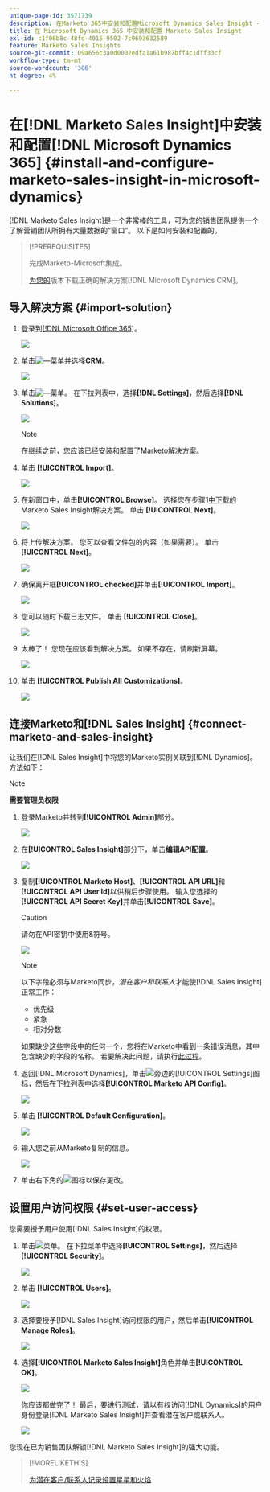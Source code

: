 ```yaml
---
unique-page-id: 3571739
description: 在Marketo 365中安装和配置Microsoft Dynamics Sales Insight - Marketo文档 — 产品文档
title: 在 Microsoft Dynamics 365 中安装和配置 Marketo Sales Insight
exl-id: c1f06b8c-48fd-4015-9502-7c9693632589
feature: Marketo Sales Insights
source-git-commit: 09a656c3a0d0002edfa1a61b987bff4c1dff33cf
workflow-type: tm+mt
source-wordcount: '386'
ht-degree: 4%

---
```


# 在[!DNL Marketo Sales Insight]中安装和配置[!DNL Microsoft Dynamics 365] {#install-and-configure-marketo-sales-insight-in-microsoft-dynamics}

[!DNL Marketo Sales Insight]是一个非常棒的工具，可为您的销售团队提供一个了解营销团队所拥有大量数据的“窗口”。 以下是如何安装和配置的。

>[!PREREQUISITES]
>
>完成Marketo-Microsoft集成。
>
>[为您的](/help/marketo/product-docs/marketo-sales-insight/msi-for-microsoft-dynamics/installing/download-the-marketo-sales-insight-solution-for-microsoft-dynamics.md)版本下载正确的解决方案[!DNL Microsoft Dynamics CRM]。

## 导入解决方案 {#import-solution}

1. 登录到[[!DNL Microsoft Office 365]](https://login.microsoftonline.com/)。

   ![](assets/image2015-3-16-15-58-55.png)

1. 单击![—](assets/image2015-3-16-16-1-13.png)菜单并选择&#x200B;**CRM**。

   ![](assets/image2015-3-16-16-0-10.png)

1. 单击![—](assets/image2015-5-13-10-5-8.png)菜单。 在下拉列表中，选择&#x200B;**[!DNL Settings]**，然后选择&#x200B;**[!DNL Solutions]**。

   ![](assets/image2015-5-13-10-4-1.png)

   >[!NOTE]
   >
   >在继续之前，您应该已经安装和配置了[Marketo解决方案](/help/marketo/product-docs/crm-sync/microsoft-dynamics-sync/sync-setup/microsoft-dynamics-365-with-ropc-connection/step-1-of-4-install.md)。

1. 单击 **[!UICONTROL Import]**。

   ![](assets/image2014-12-12-9-3a5-3a27.png)

1. 在新窗口中，单击&#x200B;**[!UICONTROL Browse]**。 选择您在步骤1[中下载的](#msi)Marketo Sales Insight解决方案。 单击 **[!UICONTROL Next]**。

   ![](assets/image2015-5-13-15-3a38-3a49.png)

1. 将上传解决方案。 您可以查看文件包的内容（如果需要）。 单击 **[!UICONTROL Next]**。

   ![](assets/image2014-12-12-9-3a6-3a10.png)

1. 确保离开框&#x200B;**[!UICONTROL checked]**&#x200B;并单击&#x200B;**[!UICONTROL Import]**。

   ![](assets/image2014-12-12-9-3a6-3a19.png)

1. 您可以随时下载日志文件。 单击 **[!UICONTROL Close]**。

   ![](assets/image2014-12-12-9-3a6-3a29.png)

1. 太棒了！ 您现在应该看到解决方案。 如果不存在，请刷新屏幕。

   ![](assets/image2015-5-13-15-3a42-3a29.png)

1. 单击 **[!UICONTROL Publish All Customizations]**。

   ![](assets/image2015-11-10-11-3a15-3a40.png)

## 连接Marketo和[!DNL Sales Insight] {#connect-marketo-and-sales-insight}

让我们在[!DNL Sales Insight]中将您的Marketo实例关联到[!DNL Dynamics]。 方法如下：

>[!NOTE]
>
>**需要管理员权限**

1. 登录Marketo并转到&#x200B;**[!UICONTROL Admin]**&#x200B;部分。

   ![](assets/image2014-12-12-9-3a6-3a50.png)

1. 在&#x200B;**[!UICONTROL Sales Insight]**&#x200B;部分下，单击&#x200B;**编辑API配置**。

   ![](assets/image2014-12-12-9-3a7-3a0.png)

1. 复制&#x200B;**[!UICONTROL Marketo Host]**、**[!UICONTROL API URL]**&#x200B;和&#x200B;**[!UICONTROL API User Id]**&#x200B;以供稍后步骤使用。 输入您选择的&#x200B;**[!UICONTROL API Secret Key]**&#x200B;并单击&#x200B;**[!UICONTROL Save]**。

   >[!CAUTION]
   >
   >请勿在API密钥中使用&amp;符号。

   ![](assets/image2014-12-12-9-3a7-3a9.png)

   >[!NOTE]
   >
   >以下字段必须与Marketo同步，_潜在客户和联系人_&#x200B;才能使[!DNL Sales Insight]正常工作：
   >
   > * 优先级
   > * 紧急
   > * 相对分数
   >
   >如果缺少这些字段中的任何一个，您将在Marketo中看到一条错误消息，其中包含缺少的字段的名称。 若要解决此问题，请执行[此过程](/help/marketo/product-docs/marketo-sales-insight/msi-for-microsoft-dynamics/setting-up-and-using/required-fields-for-syncing-marketo-with-dynamics.md)。

1. 返回[!DNL Microsoft Dynamics]，单击![](assets/image2015-5-13-15-3a49-3a19.png)旁边的[!UICONTROL Settings]图标，然后在下拉列表中选择&#x200B;**[!UICONTROL Marketo API Config]**。

   ![](assets/image2015-5-13-16-3a4-3a1.png)

1. 单击 **[!UICONTROL Default Configuration]**。

   ![](assets/image2015-5-13-16-3a5-3a2.png)

1. 输入您之前从Marketo复制的信息。

   ![](assets/image2015-5-13-16-3a7-3a6.png)

1. 单击右下角的![](assets/image2015-5-13-16-3a8-3a51.png)图标以保存更改。

## 设置用户访问权限 {#set-user-access}

您需要授予用户使用[!DNL Sales Insight]的权限。

1. 单击![](assets/image2015-5-13-10-3a5-3a8.png)菜单。 在下拉菜单中选择&#x200B;**[!UICONTROL Settings]**，然后选择&#x200B;**[!UICONTROL Security]**。

   ![](assets/image2015-5-13-16-3a12-3a12.png)

1. 单击 **[!UICONTROL Users]**。

   ![](assets/image2015-4-29-14-3a57-3a46.png)

1. 选择要授予[!DNL Sales Insight]访问权限的用户，然后单击&#x200B;**[!UICONTROL Manage Roles]**。

   ![](assets/image2015-4-29-14-3a59-3a31.png)

1. 选择&#x200B;**[!UICONTROL Marketo Sales Insight]**&#x200B;角色并单击&#x200B;**[!UICONTROL OK]**。

   ![](assets/image2014-12-12-9-3a9-3a22.png)

   你应该都做完了！ 最后，要进行测试，请以有权访问[!DNL Dynamics]的用户身份登录[!DNL Marketo Sales Insight]并查看潜在客户或联系人。

   ![](assets/image2015-4-29-15-3a2-3a27.png)

您现在已为销售团队解锁[!DNL Marketo Sales Insight]的强大功能。

>[!MORELIKETHIS]
>
>[为潜在客户/联系人记录设置星星和火焰](/help/marketo/product-docs/marketo-sales-insight/msi-for-microsoft-dynamics/setting-up-and-using/setting-up-stars-and-flames-for-lead-contact-records.md)
